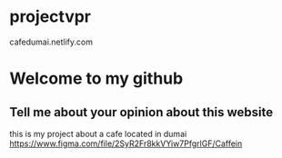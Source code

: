 # projectvpr
cafedumai.netlify.com
# Welcome to my github
## Tell me about your opinion about this website


this is my project about a cafe located in dumai
https://www.figma.com/file/2SyR2Fr8kkVYiw7PfgrlGF/Caffein
